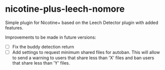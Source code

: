# nicotine-plus-leech-nomore
Simple plugin for Nicotine+ based on the Leech Detector plugin with added features.

Improvements to be made in future versions:
- [ ] Fix the buddy detection return
- [ ] Add settings to request minimum shared files for autoban. This will allow to send a warning to users that share less than 'X' files and ban users that share less than 'Y' files.
